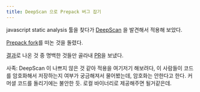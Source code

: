 ```yaml
---
title: DeepScan 으로 Prepack 버그 잡기
---
```


javascript static analysis 툴을 찾다가 [DeepScan](https://deepscan.io/) 을 발견해서 적용해 보았다.

[Prepack fork](https://github.com/carlsagan21/soo-prepack)를 떠논 것을 돌렸다.

[결과](https://deepscan.io/dashboard/#view=project&pid=385&bid=594)로 나온 것 중 명백한 것들만 골라내 [PR](https://github.com/facebook/prepack/pull/928)을 보냈다.

사족: DeepScan 이 나쁘지 않은 것 같아 적용을 여기저기 해보려다, 이 사람들이 코드를 암호화해서 저장하는지 여부가 궁금해져서 물어봤는데, 암호화는 안한다고 한다. 커머셜 코드를 돌리기에는 불안한 듯. 로컬 바이너리로 제공해주면 될거같은데.

